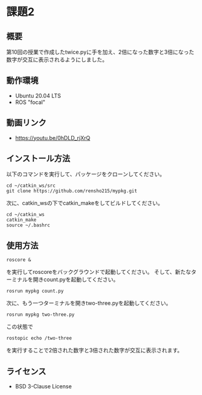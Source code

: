 # 課題2
## 概要
第10回の授業で作成したtwice.pyに手を加え、2倍になった数字と3倍になった数字が交互に表示されるようにしました。

## 動作環境
- Ubuntu 20.04 LTS
- ROS "focal"
## 動画リンク
- https://youtu.be/0hDLD_rjXrQ

## インストール方法
以下のコマンドを実行して、パッケージをクローンしてください。
~~~
cd ~/catkin_ws/src
git clone https://github.com/rensho215/mypkg.git
~~~

次に、catkin_wsの下でcatkin_makeをしてビルドしてください。
~~~
cd ~/catkin_ws
catkin_make
source ~/.bashrc
~~~

## 使用方法
~~~ 
roscore & 
~~~
を実行してroscoreをバックグラウンドで起動してください。
そして、新たなターミナルを開きcount.pyを起動してください。
~~~
rosrun mypkg count.py
~~~
次に、もう一つターミナルを開きtwo-three.pyを起動してください。
~~~
rosrun mypkg two-three.py
~~~
この状態で
~~~
rostopic echo /two-three
~~~
を実行することで2倍された数字と3倍された数字が交互に表示されます。

## ライセンス
- BSD 3-Clause License
